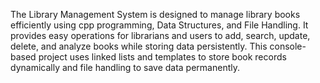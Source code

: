 The Library Management System is designed to manage library books efficiently using cpp programming, Data Structures, and File Handling.
It provides easy operations for librarians and users to add, search, update, delete, and analyze books while storing data persistently.
This console-based project uses linked lists and templates to store book records dynamically and file handling to save data permanently.
